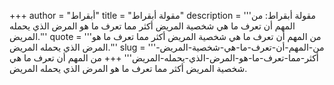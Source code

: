 +++
author = "أبقراط"
title = "مقولة أبقراط"
description = '''مقولة أبقراط: من المهم أن تعرف ما هي شخصية المريض أكثر مما تعرف ما هو المرض الذي يحمله المريض.'''
quote = '''من المهم أن تعرف ما هي شخصية المريض أكثر مما تعرف ما هو المرض الذي يحمله المريض.'''
slug = '''من-المهم-أن-تعرف-ما-هي-شخصية-المريض-أكثر-مما-تعرف-ما-هو-المرض-الذي-يحمله-المريض'''
+++
من المهم أن تعرف ما هي شخصية المريض أكثر مما تعرف ما هو المرض الذي يحمله المريض.

